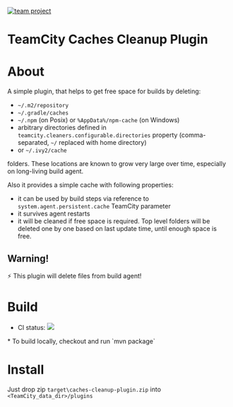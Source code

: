 [![team project](http://jb.gg/badges/team.svg)](https://confluence.jetbrains.com/display/ALL/JetBrains+on+GitHub)

TeamCity Caches Cleanup Plugin
=========================

# About
A simple plugin, that helps to get free space for builds by deleting:
 * `~/.m2/repository`
 * `~/.gradle/caches` 
 * `~/.npm` (on Posix) or `%AppData%/npm-cache` (on Windows)
 * arbitrary directories defined in `teamcity.cleaners.configurable.directories` property (comma-separated, `~/` replaced with home directory)  
 * or `~/.ivy2/cache`

folders. These locations are known to grow very large over time, especially on long-living build agent.

Also it provides a simple cache with following properties:
* it can be used by build steps via reference to `system.agent.persistent.cache` TeamCity parameter
* it survives agent restarts
* it will be cleaned if free space is required. Top level folders will be deleted one by one based on last update time, until enough space is free.

## Warning!
:zap: This plugin will delete files from build agent!


# Build
* CI status: <a href="https://teamcity.jetbrains.com/viewType.html?buildTypeId=TeamCityPluginsByJetBrains_TeamcityCleanupPlugin_Build&guest=1">
  <img src="https://teamcity.jetbrains.com/guestAuth/app/rest/builds/buildType:TeamCityPluginsByJetBrains_TeamcityCleanupPlugin_Build/statusIcon.svg"/>
</a>
* To build locally, checkout and run `mvn package`

# Install
Just drop zip `target\caches-cleanup-plugin.zip` into `<TeamCity_data_dir>/plugins`
